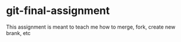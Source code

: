 # git-final-assignment
This assignment is meant to teach me how to merge, fork, create new brank, etc

